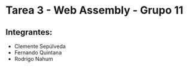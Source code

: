 # Tarea 3 - Web Assembly - Grupo 11

## Integrantes:
* Clemente Sepúlveda
* Fernando Quintana
* Rodrigo Nahum
